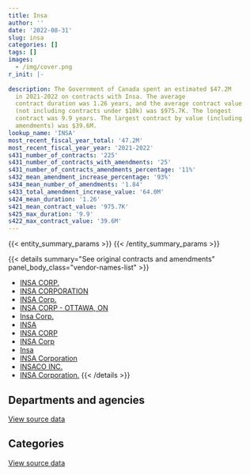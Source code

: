 ```yaml
---
title: Insa
author: ''
date: '2022-08-31'
slug: insa
categories: []
tags: []
images:
  - /img/cover.png
r_init: |-
  
description: The Government of Canada spent an estimated $47.2M
  in 2021-2022 on contracts with Insa. The average
  contract duration was 1.26 years, and the average contract value
  (not including contracts under $10k) was $975.7K. The longest
  contract was 9.9 years. The largest contract by value (including
  amendments) was $39.6M.
lookup_name: 'INSA'
most_recent_fiscal_year_total: '47.2M'
most_recent_fiscal_year_year: '2021-2022'
s431_number_of_contracts: '225'
s431_number_of_contracts_with_amendments: '25'
s431_number_of_contracts_amendments_percentage: '11%'
s432_mean_amendment_increase_percentage: '93%'
s434_mean_number_of_amendments: '1.84'
s433_total_amendment_increase_value: '64.0M'
s424_mean_duration: '1.26'
s421_mean_contract_value: '975.7K'
s425_max_duration: '9.9'
s422_max_contract_value: '39.6M'
---
```


<script src="/rmarkdown-libs/htmlwidgets/htmlwidgets.js"></script>
<link href="/rmarkdown-libs/datatables-css/datatables-crosstalk.css" rel="stylesheet" />
<script src="/rmarkdown-libs/datatables-binding/datatables.js"></script>
<script src="/rmarkdown-libs/jquery/jquery-3.6.0.min.js"></script>
<link href="/rmarkdown-libs/dt-core-bootstrap/css/dataTables.bootstrap.min.css" rel="stylesheet" />
<link href="/rmarkdown-libs/dt-core-bootstrap/css/dataTables.bootstrap.extra.css" rel="stylesheet" />
<script src="/rmarkdown-libs/dt-core-bootstrap/js/jquery.dataTables.min.js"></script>
<script src="/rmarkdown-libs/dt-core-bootstrap/js/dataTables.bootstrap.min.js"></script>
<link href="/rmarkdown-libs/crosstalk/css/crosstalk.min.css" rel="stylesheet" />
<script src="/rmarkdown-libs/crosstalk/js/crosstalk.min.js"></script>
<script src="/rmarkdown-libs/htmlwidgets/htmlwidgets.js"></script>
<link href="/rmarkdown-libs/datatables-css/datatables-crosstalk.css" rel="stylesheet" />
<script src="/rmarkdown-libs/datatables-binding/datatables.js"></script>
<script src="/rmarkdown-libs/jquery/jquery-3.6.0.min.js"></script>
<link href="/rmarkdown-libs/dt-core-bootstrap/css/dataTables.bootstrap.min.css" rel="stylesheet" />
<link href="/rmarkdown-libs/dt-core-bootstrap/css/dataTables.bootstrap.extra.css" rel="stylesheet" />
<script src="/rmarkdown-libs/dt-core-bootstrap/js/jquery.dataTables.min.js"></script>
<script src="/rmarkdown-libs/dt-core-bootstrap/js/dataTables.bootstrap.min.js"></script>
<link href="/rmarkdown-libs/crosstalk/css/crosstalk.min.css" rel="stylesheet" />
<script src="/rmarkdown-libs/crosstalk/js/crosstalk.min.js"></script>

{{< entity_summary_params >}}
{{< /entity_summary_params >}}

{{< details summary="See original contracts and amendments" panel_body_class="vendor-names-list" >}}
- [INSA CORP.](https://search.open.canada.ca/en/ct/?sort=contract_value_f%20desc&page=1&search_text=%22INSA%20CORP.%22)
- [INSA CORPORATION](https://search.open.canada.ca/en/ct/?sort=contract_value_f%20desc&page=1&search_text=%22INSA%20CORPORATION%22)
- [INSA Corp.](https://search.open.canada.ca/en/ct/?sort=contract_value_f%20desc&page=1&search_text=%22INSA%20Corp.%22)
- [INSA CORP - OTTAWA, ON](https://search.open.canada.ca/en/ct/?sort=contract_value_f%20desc&page=1&search_text=%22INSA%20CORP%20-%20OTTAWA%2c%20ON%22)
- [Insa Corp.](https://search.open.canada.ca/en/ct/?sort=contract_value_f%20desc&page=1&search_text=%22Insa%20Corp.%22)
- [INSA](https://search.open.canada.ca/en/ct/?sort=contract_value_f%20desc&page=1&search_text=%22INSA%22)
- [INSA CORP](https://search.open.canada.ca/en/ct/?sort=contract_value_f%20desc&page=1&search_text=%22INSA%20CORP%22)
- [INSA Corp](https://search.open.canada.ca/en/ct/?sort=contract_value_f%20desc&page=1&search_text=%22INSA%20Corp%22)
- [Insa](https://search.open.canada.ca/en/ct/?sort=contract_value_f%20desc&page=1&search_text=%22Insa%22)
- [INSA Corporation](https://search.open.canada.ca/en/ct/?sort=contract_value_f%20desc&page=1&search_text=%22INSA%20Corporation%22)
- [INSACO INC.](https://search.open.canada.ca/en/ct/?sort=contract_value_f%20desc&page=1&search_text=%22INSACO%20INC.%22)
- [INSA Corporation.](https://search.open.canada.ca/en/ct/?sort=contract_value_f%20desc&page=1&search_text=%22INSA%20Corporation.%22)
{{< /details >}}

## Departments and agencies

<div id="htmlwidget-1" style="width:100%;height:auto;" class="datatables html-widget"></div>
<script type="application/json" data-for="htmlwidget-1">{"x":{"style":"bootstrap","filter":"none","vertical":false,"data":[["<a href=\"/departments/aafc-aac/\">Agriculture and Agri-Food Canada<\/a>","<a href=\"/departments/cbsa-asfc/\">Canada Border Services Agency<\/a>","<a href=\"/departments/cfia-acia/\">Canadian Food Inspection Agency<\/a>","<a href=\"/departments/cic/\">Immigration, Refugees and Citizenship Canada<\/a>","<a href=\"/departments/cihr-irsc/\">Canadian Institutes of Health Research<\/a>","<a href=\"/departments/cra-arc/\">Canada Revenue Agency<\/a>","<a href=\"/departments/cta-otc/\">Canadian Transportation Agency<\/a>","<a href=\"/departments/dfo-mpo/\">Fisheries and Oceans Canada<\/a>","<a href=\"/departments/dnd-mdn/\">National Defence<\/a>","<a href=\"/departments/elections/\">Elections Canada<\/a>","<a href=\"/departments/esdc-edsc/\">Employment and Social Development Canada<\/a>","<a href=\"/departments/fcac-acfc/\">Financial Consumer Agency of Canada<\/a>","<a href=\"/departments/fja-cmf/\">Office of the Commissioner for Federal Judicial Affairs Canada<\/a>","<a href=\"/departments/hc-sc/\">Health Canada<\/a>","<a href=\"/departments/ic/\">Innovation, Science and Economic Development Canada<\/a>","<a href=\"/departments/nrc-cnrc/\">National Research Council Canada<\/a>","<a href=\"/departments/nserc-crsng/\">Natural Sciences and Engineering Research Council of Canada<\/a>","<a href=\"/departments/oag-bvg/\">Office of the Auditor General of Canada<\/a>","<a href=\"/departments/ocol-clo/\">Office of the Commissioner of Official Languages<\/a>","<a href=\"/departments/pwgsc-tpsgc/\">Public Services and Procurement Canada<\/a>","<a href=\"/departments/rcmp-grc/\">Royal Canadian Mounted Police<\/a>","<a href=\"/departments/ssc-spc/\">Shared Services Canada<\/a>","<a href=\"/departments/statcan/\">Statistics Canada<\/a>","<a href=\"/departments/tbs-sct/\">Treasury Board of Canada Secretariat<\/a>","<a href=\"/departments/tc/\">Transport Canada<\/a>","<a href=\"/departments/vac-acc/\">Veterans Affairs Canada<\/a>"],[2321.23,null,null,null,null,null,null,164878.07,249556.6,211203.95,null,null,null,90344.01,94099.04,23072.44,4419.82,70085.72,15675.03,6807.99,null,14386886.94,14065.46,88724.55,null,null],[43810.86,null,null,null,null,4152.31,9931.37,null,457766.35,58737.06,null,158194.78,null,null,22868.78,8884.68,6364.53,64708.27,14863.9,149446.13,19520.91,26728585.15,201615.75,null,null,null],[8031.26,166771.48,2143.52,9844.33,5040.96,11030.9,45875.86,155788.89,345160.75,115982.89,null,null,null,null,71911.81,2558.44,null,40367.7,12260.47,49887.04,788582.76,40979113.22,367938.56,182325.42,31639.39,10412.26],[16873.65,184450.95,78238.39,40035.15,49807.65,null,6595.02,244343.54,51760.36,61933.92,19671.43,24524.59,50194,14021.2,34745.26,9146.44,null,46926.22,20153.5,105059.84,7305.03,45770813.96,156677.8,173111.19,29391.68,7032.33]],"container":"<table class=\"table table-striped table-hover row-border order-column display\">\n  <thead>\n    <tr>\n      <th>Department<\/th>\n      <th>2018-2019<\/th>\n      <th>2019-2020<\/th>\n      <th>2020-2021<\/th>\n      <th>2021-2022<\/th>\n    <\/tr>\n  <\/thead>\n<\/table>","options":{"order":[[4,"desc"]],"pageLength":10,"autoWidth":true,"columnDefs":[{"targets":1,"render":"function(data, type, row, meta) {\n    return type !== 'display' ? data : DTWidget.formatCurrency(data, \"$\", 2, 3, \",\", \".\", true, null);\n  }"},{"targets":2,"render":"function(data, type, row, meta) {\n    return type !== 'display' ? data : DTWidget.formatCurrency(data, \"$\", 2, 3, \",\", \".\", true, null);\n  }"},{"targets":3,"render":"function(data, type, row, meta) {\n    return type !== 'display' ? data : DTWidget.formatCurrency(data, \"$\", 2, 3, \",\", \".\", true, null);\n  }"},{"targets":4,"render":"function(data, type, row, meta) {\n    return type !== 'display' ? data : DTWidget.formatCurrency(data, \"$\", 2, 3, \",\", \".\", true, null);\n  }"},{"width":"16%","targets":[1,2,3,4]},{"className":"dt-right","targets":[1,2,3,4]}],"orderClasses":false}},"evals":["options.columnDefs.0.render","options.columnDefs.1.render","options.columnDefs.2.render","options.columnDefs.3.render"],"jsHooks":[]}</script>
<p class="text-right">
<a href="https://github.com/GoC-Spending/contracts-data/tree/main/data/out/vendors/insa/summary_by_fiscal_year_by_department.csv" class="source-data-link btn btn-link">View source data</a>
</p>

## Categories

<div id="htmlwidget-2" style="width:100%;height:auto;" class="datatables html-widget"></div>
<script type="application/json" data-for="htmlwidget-2">{"x":{"style":"bootstrap","filter":"none","vertical":false,"data":[["<a href=\"/categories/defence/\">Defence<\/a>","<a href=\"/categories/information_technology/\">Information technology<\/a>","<a href=\"/categories/industrial_products_and_services/\">Industrial products and services<\/a>","<a href=\"/categories/security_and_protection/\">Security and protection<\/a>"],[249556.6,15098351.31,21529.76,52703.18],[457766.35,27491684.49,null,null],[345160.75,43057507.14,null,null],[51760.36,47151052.74,null,null]],"container":"<table class=\"table table-striped table-hover row-border order-column display\">\n  <thead>\n    <tr>\n      <th>Category<\/th>\n      <th>2018-2019<\/th>\n      <th>2019-2020<\/th>\n      <th>2020-2021<\/th>\n      <th>2021-2022<\/th>\n    <\/tr>\n  <\/thead>\n<\/table>","options":{"order":[[4,"desc"]],"dom":"t","pageLength":30,"autoWidth":true,"columnDefs":[{"targets":1,"render":"function(data, type, row, meta) {\n    return type !== 'display' ? data : DTWidget.formatCurrency(data, \"$\", 2, 3, \",\", \".\", true, null);\n  }"},{"targets":2,"render":"function(data, type, row, meta) {\n    return type !== 'display' ? data : DTWidget.formatCurrency(data, \"$\", 2, 3, \",\", \".\", true, null);\n  }"},{"targets":3,"render":"function(data, type, row, meta) {\n    return type !== 'display' ? data : DTWidget.formatCurrency(data, \"$\", 2, 3, \",\", \".\", true, null);\n  }"},{"targets":4,"render":"function(data, type, row, meta) {\n    return type !== 'display' ? data : DTWidget.formatCurrency(data, \"$\", 2, 3, \",\", \".\", true, null);\n  }"},{"width":"16%","targets":[1,2,3,4]},{"className":"dt-right","targets":[1,2,3,4]}],"orderClasses":false,"lengthMenu":[10,25,30,50,100]}},"evals":["options.columnDefs.0.render","options.columnDefs.1.render","options.columnDefs.2.render","options.columnDefs.3.render"],"jsHooks":[]}</script>
<p class="text-right">
<a href="https://github.com/GoC-Spending/contracts-data/tree/main/data/out/vendors/insa/summary_by_fiscal_year_by_category.csv" class="source-data-link btn btn-link">View source data</a>
</p>
